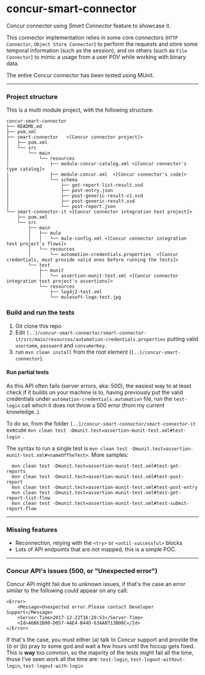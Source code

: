 # concur-smart-connector
Concur connector using *Smart Connector* feature to showcase it.

This connector implementation relies in
some core connectors (`HTTP Connector`, `Object Store Connector`) to perform the requests and store some temporal information (such as the session),  and on others (such as `File Connector`) to mimic a usage from a user POV while working with binary data.

The entire Concur connector has been tested using MUnit.
********
### Project structure
This is a multi module project, with the following structure:

    concur-smart-connector
    ├── README.md
    ├── pom.xml
    ├── smart-connector   <[Concur connector project]>
    │   ├── pom.xml
    │   └── src
    │       └── main
    │           └── resources
    │               ├── module-concur-catalog.xml <[Concur connector's type catalog]>
    │               ├── module-concur.xml  <[Concur connector's code]>
    │               └── schema
    │                   ├── get-report-list-result.xsd
    │                   ├── post-entry.json
    │                   ├── post-generic-result-v1.xsd
    │                   ├── post-generic-result.xsd
    │                   └── post-report.json
    └── smart-connector-it <[Concur connector integration test project]>
        ├── pom.xml
        └── src
            ├── main
            │   ├── mule
            │   │   └── mule-config.xml <[Concur connector integration test project's flows]>
            │   └── resources
            │       └── automation-credentials.properties  <[Concur credentials, must provide valid ones before running the tests]>
            └── test
                ├── munit
                │   └── assertion-munit-test.xml <[Concur connector integration test project's assertions]>
                └── resources
                    ├── log4j2-test.xml
                    └── mulesoft-logo-test.jpg

### Build and run the tests
1. Git clone this repo
2. Edit `[..]/concur-smart-connector/smart-connector-it/src/main/resources/automation-credentials.properties` putting valid `username`, `password` and `consumerKey`.
3. run `mvn clean install` from the root element (`[..]/concur-smart-connector`).
                             
#### Run partial tests
As this API often fails (server errors, aka: 500), the easiest way to at least check if it builds on your machine is to, having previously put the valid credentials under `automation-credentials.automation` file, run the `test-login` call which it does not throw a 500 error (from my current knowledge..).

To do so, from the folder `[..]/concur-smart-connector/smart-connector-it` execute `mvn clean test -Dmunit.test=assertion-munit-test.xml#test-login `. 

The syntax to run a single test is 
`mvn clean test -Dmunit.test=assertion-munit-test.xml#<nameOfTheTest>`. More samples:
      
      mvn clean test -Dmunit.test=assertion-munit-test.xml#test-get-reports
      mvn clean test -Dmunit.test=assertion-munit-test.xml#test-post-report
      mvn clean test -Dmunit.test=assertion-munit-test.xml#test-post-entry
      mvn clean test -Dmunit.test=assertion-munit-test.xml#test-get-report-list-flow
      mvn clean test -Dmunit.test=assertion-munit-test.xml#test-submit-report-flow
      
********
### Missing features
* Reconnection, relying with the `<try>` or `<until-successful>` blocks
* Lots of API endpoints that are not mapped, this is a simple POC.

********
### Concur API's issues (500, or "Unexpected error")
Concur API might fail due to unknown issues, if that's the case an error similar to the following could appear on any call:
```
<Error>
    <Message>Unexpected error.Please contact Developer Support</Message>
    <Server-Time>2017-12-22T16:28:53</Server-Time>
    <Id>A6B61B80-D057-4AE4-B44D-63AA0713B00C</Id>
</Error>
```
If that's the case, you must either (a) talk to Concur support and provide the `ID` or (b) pray to some god and wait a few hours until the hiccup gets fixed.
This is **way** too common, so the majority of the tests might fail all the time, those I've seen work all the time are:
`test-login`, `test-logout-without-login`, `test-logout-with-login`

